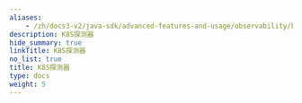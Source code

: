 ```yaml
---
aliases:
    - /zh/docs3-v2/java-sdk/advanced-features-and-usage/observability/kubernetes-probes/
description: K8S探测器
hide_summary: true
linkTitle: K8S探测器
no_list: true
title: K8S探测器
type: docs
weight: 5
---
```

